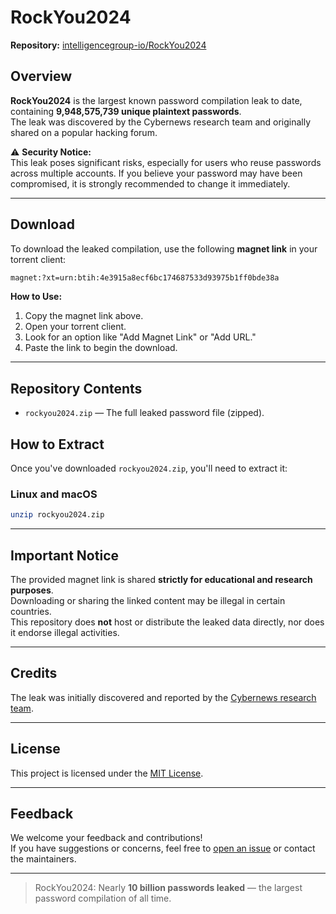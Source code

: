 # RockYou2024

**Repository:** [intelligencegroup-io/RockYou2024](https://github.com/intelligencegroup-io/RockYou2024)

## Overview

**RockYou2024** is the largest known password compilation leak to date, containing **9,948,575,739 unique plaintext passwords**.  
The leak was discovered by the Cybernews research team and originally shared on a popular hacking forum.

⚠️ **Security Notice:**  
This leak poses significant risks, especially for users who reuse passwords across multiple accounts. If you believe your password may have been compromised, it is strongly recommended to change it immediately.

---

## Download

To download the leaked compilation, use the following **magnet link** in your torrent client:
```bash
magnet:?xt=urn:btih:4e3915a8ecf6bc174687533d93975b1ff0bde38a
```

**How to Use:**
1. Copy the magnet link above.
2. Open your torrent client.
3. Look for an option like "Add Magnet Link" or "Add URL."
4. Paste the link to begin the download.

---

## Repository Contents

- `rockyou2024.zip` — The full leaked password file (zipped).

## How to Extract

Once you've downloaded `rockyou2024.zip`, you'll need to extract it:

### Linux and macOS
```bash
unzip rockyou2024.zip
```

---

## Important Notice

The provided magnet link is shared **strictly for educational and research purposes**.  
Downloading or sharing the linked content may be illegal in certain countries.  
This repository does **not** host or distribute the leaked data directly, nor does it endorse illegal activities.

---

## Credits

The leak was initially discovered and reported by the [Cybernews research team](https://cybernews.com).

---

## License

This project is licensed under the [MIT License](LICENSE).

---

## Feedback

We welcome your feedback and contributions!  
If you have suggestions or concerns, feel free to [open an issue](https://github.com/intelligencegroup-io/RockYou2024/issues) or contact the maintainers.

---

> RockYou2024: Nearly **10 billion passwords leaked** — the largest password compilation of all time.
